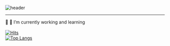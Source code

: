 ![header](https://capsule-render.vercel.app/api?type=waving&color=timeGradient&height=70&section=header&text=Just%20Developer&fontSize=30&fontAlignY=30)
* * *
🔭 🌱 I’m currently working and learning</br></br>
[![Hits](https://hits.seeyoufarm.com/api/count/incr/badge.svg?url=https%3A%2F%2Fgithub.com%2Fzzerii%2Fhit-counter&count_bg=%2347A3FF&title_bg=%23D49CFF&icon=&icon_color=%23E7E7E7&title=hits&edge_flat=false)](https://hits.seeyoufarm.com)</br>
[![Top Langs](https://github-readme-stats.vercel.app/api/top-langs/?username=sig2nya&layout=compact)](https://github.com/sig2nya/github-readme-stats)
